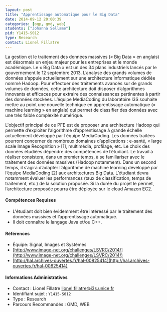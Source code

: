 ```yaml
---
layout: post
title: "Apprentissage automatique pour le Big Data"
date: 2014-09-12 20:00:39
categories: [oqp, gmd, web]
students: ["Johanna Sellame"]
pid: Y1415-S012
type: Research
contact: Lionel Fillatre
---
```

       
La gestion et le traitement des données massives (« Big Data » en anglais) est désormais un enjeu majeur pour les entreprises et le monde académique. Le « Big Data » est un des 34 plans industriels lancés par le gouvernement le 12 septembre 2013. L’analyse des grands volumes de données s’appuie actuellement sur une architecture informatique dédiée nommé Hadoop. Pour effectuer des traitements avancés sur de grands volumes de données, cette architecture doit disposer d’algorithmes innovants et efficaces pour extraire des connaissances pertinentes à partir des données stockées. L’équipe MediaCoding du laboratoire I3S souhaite mettre au point une nouvelle technique en apprentissage automatique (« machine learning » en anglais) qui permet de classifier des données avec une très faible complexité numérique.

L'objectif principal de ce PFE est de proposer une architecture Hadoop qui permette d’exploiter l’algorithme d’apprentissage à grande échelle actuellement développé par l’équipe MediaCoding. Les données traitées pourront concerner de nombreux domaines d’applications : e-santé, « large scale Image Recognition » [1], multimédia, profilage, etc. Le choix des données étudiées dépendre des compétences de l’étudiant. Le travail à réaliser consistera, dans un premier temps, à se familiariser avec le traitement des données massives (Hadoop notamment). Dans un second temps, il s’agira d’adapter l’algorithme de machine learning développé par l’équipe MediaCoding [2] aux architectures Big Data. L’étudiant devra notamment évaluer les performances (taux de classification, temps de traitement, etc.) de la solution proposée. Si la durée du projet le permet, l’architecture proposée pourra être déployée sur le cloud Amazon EC2.

#### Compétences Requises
  * L'étudiant doit bien évidemment être intéressé par le traitement des données massives et l’apprentissage automatique. 
  * Il doit connaître le langage Java et/ou C++.


#### Références

  * Équipe: Signal, Images et Systèmes
  * [http://www.image-net.org/challenges/LSVRC/2014/](http://www.image-net.org/challenges/LSVRC/2014/)
  * [http://hal.archives-ouvertes.fr/hal-00825414](http://hal.archives-ouvertes.fr/hal-00825414)

#### Informations Administratives
  * Contact : Lionel Fillatre <lionel.fillatre@i3s.unice.fr>
  * Identifiant sujet : `Y1415-S012`
  * Type : Research
  * Parcours Recommandés : GMD, WEB
     
